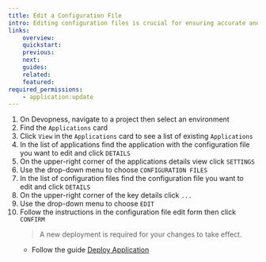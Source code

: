 ```yaml
---
title: Edit a Configuration File
intro: Editing configuration files is crucial for ensuring accurate and up-to-date information is included in the resource deployment process, as needed.
links:
    overview:
    quickstart:
    previous:
    next:
    guides:
    related:
    featured:
required_permissions:
    - application:update
---
```


1. On Devopness, navigate to a project then select an environment
1. Find the `Applications` card
1. Click `View` in the `Applications` card to see a list of existing `Applications`
1. In the list of applications find the application with the configuration file you want to edit and click `DETAILS`
1. On the upper-right corner of the applications details view click `SETTINGS`
1. Use the drop-down menu to choose `CONFIGURATION FILES`
1. In the list of configuration files find the configuration file you want to edit and click `DETAILS`
1. On the upper-right corner of the key details click `...`
1. Use the drop-down menu to choose `EDIT`
1. Follow the instructions in the configuration file edit form then click `CONFIRM`
    > A new deployment is required for your changes to take effect.
      - Follow the guide [Deploy Application](/docs/applications/deploy-application/)
